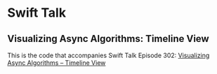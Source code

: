 # Swift Talk
## Visualizing Async Algorithms: Timeline View

This is the code that accompanies Swift Talk Episode 302: [Visualizing Async Algorithms – Timeline View](https://talk.objc.io/episodes/S01E302-visualizing-async-algorithms-timeline-view)

